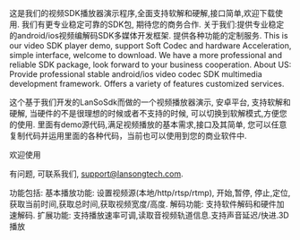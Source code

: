 这是我们的视频SDK播放器演示程序,全面支持软解和硬解,接口简单,欢迎下载使用. 我们有更专业稳定可靠的SDK包, 期待您的商务合作.  关于我们:提供专业稳定的android/ios视频编解码SDK多媒体开发框架. 提供各种功能的定制服务.   This is our video SDK player demo, support Soft Codec and hardware Acceleration, simple interface, welcome to download. We have a more professional and reliable SDK package, look forward to your business cooperation.  About US: Provide professional stable android/ios video codec SDK multimedia development framework. Offers a variety of features customized services.


这个基于我们开发的LanSoSdk而做的一个视频播放器演示, 安卓平台, 支持软解和硬解, 当硬件的不是很理想的时候或者不支持的时候, 可以切换到软解模式,方便您的使用.
里面有demo源代码,满足视频播放的基本需求,接口及其简单, 您可以任意复制代码并运用里面的各种代码，当前也可以使用到您的商业软件中. 

欢迎使用

有问题, 可联系我们, support@lansongtech.com.


功能包括:
      基本播放功能: 设置视频源(本地/http/rtsp/rtmp), 开始,暂停, 停止,定位,获取当前时间,获取总时间,获取视频宽度/高度.
      解码功能:     支持软件解码和硬件加速解码.
      扩展功能:     支持播放速率可调,读取音视频轨道信息.支持声音延迟/快进.3D播放
      
      
